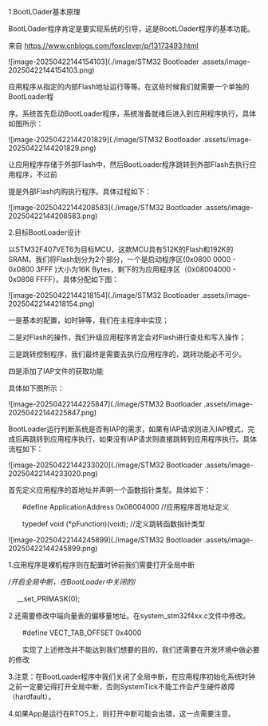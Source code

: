 1.BootLOader基本原理

BootLOader程序肯定是要实现系统的引导，这是BootLOader程序的基本功能。

来自 <https://www.cnblogs.com/foxclever/p/13173493.html> 

![image-20250422144154103](./image/STM32 Bootloader .assets/image-20250422144154103.png)

应用程序从指定的内部Flash地址运行等等。在这些时候我们就需要一个单独的BootLoader程

序。系统首先启动BootLoader程序，系统准备就绪后进入到应用程序执行，具体如图所示：

![image-20250422144201829](./image/STM32 Bootloader .assets/image-20250422144201829.png)

让应用程序存储于外部Flash中，然后BootLoader程序跳转到外部Flash去执行应用程序，不过前

提是外部Flash内购执行程序。具体过程如下：

![image-20250422144208583](./image/STM32 Bootloader .assets/image-20250422144208583.png)

2.目标BootLoader设计

以STM32F407VET6为目标MCU，这款MCU具有512K的Flash和192K的SRAM。我们将Flash划分为2个部分，一个是启动程序区(0x0800 0000 - 0x0800 3FFF )大小为16K Bytes，剩下的为应用程序区（0x08004000 - 0x0808 FFFF）。具体分配如下图：

![image-20250422144218154](./image/STM32 Bootloader .assets/image-20250422144218154.png)

一是基本的配置，如时钟等，我们在主程序中实现；

二是对Flash的操作，我们升级应用程序肯定会对Flash进行查处和写入操作；

三是跳转控制程序，我们最终是需要去执行应用程序的，跳转功能必不可少。

四是添加了IAP文件的获取功能

 

具体如下图所示：

![image-20250422144225847](./image/STM32 Bootloader .assets/image-20250422144225847.png)

BootLoader运行判断系统是否有IAP的需求，如果有IAP请求则进入IAP模式，完成后再跳转到应用程序执行，如果没有IAP请求则直接跳转到应用程序执行。具体流程如下：

![image-20250422144233020](./image/STM32 Bootloader .assets/image-20250422144233020.png)

首先定义应用程序的首地址并声明一个函数指针类型。具体如下：

　　#define ApplicationAddress 0x08004000  //应用程序首地址定义

　　typedef void (*pFunction)(void);    //定义跳转函数指针类型

![image-20250422144245899](./image/STM32 Bootloader .assets/image-20250422144245899.png)

1.应用程序是裸机程序则在配置时钟前我们需要打开全局中断

/*开启全局中断，在BootLoader中关闭的*/

 　 __set_PRIMASK(0);

2.还需要修改中端向量表的偏移量地址。在system_stm32f4xx.c文件中修改。

　　#define VECT_TAB_OFFSET 0x4000

　　实现了上述修改并不能达到我们想要的目的，我们还需要在开发环境中做必要的修改

3.注意：在BootLoader程序中我们关闭了全局中断，在应用程序初始化系统时钟之前一定要记得打开全局中断，否则SystemTick不能工作会产生硬件故障（hardfault）。

4.如果App是运行在RTOS上，则打开中断可能会出错，这一点需要注意。